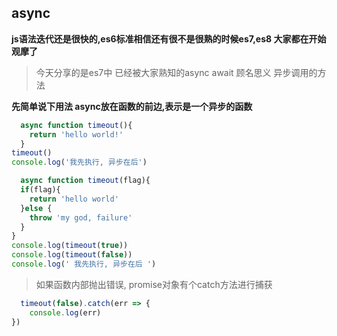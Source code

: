 ## async
**js语法迭代还是很快的,es6标准相信还有很不是很熟的时候es7,es8 大家都在开始观摩了**

> 今天分享的是es7中 已经被大家熟知的async await 顾名思义 异步调用的方法

**先简单说下用法 async放在函数的前边,表示是一个异步的函数**
```JavaScript
  async function timeout(){
    return 'hello world!'
  }
timeout()
console.log('我先执行, 异步在后')
```
```javascript
  async function timeout(flag){
  if(flag){
    return 'hello world'
  }else {
    throw 'my god, failure'
  }
}
console.log(timeout(true))
console.log(timeout(false))
console.log(' 我先执行, 异步在后 ')
```
>如果函数内部抛出错误, promise对象有个catch方法进行捕获

```javascript
  timeout(false).catch(err => {
    console.log(err)
})
```

